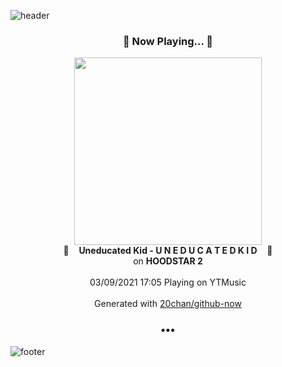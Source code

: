 ![header](https://capsule-render.vercel.app/api?type=wave&height=170&section=header&text=Hi.%20I'm%20SHIFT&fontColor=090707&fontAlignX=45&fontAlignY=65&fontSize=100)

<h3 align="center">🎵 Now Playing... 🎵</h3>
<p align="center">
  <a href="https://music.youtube.com/watch?v=mMqthkQXo3w">
    <img width="300" src="https://lh3.googleusercontent.com/oQ2m7Qir9Q7_sq_LNUmf3SoSdG8NG3sGRM64eEbxEGkAcYqs7pdfPnYUdkBvqU91PFJQKcWcugv0Vfs">
  </a>
  <br>
  🎵&nbsp&nbsp&nbsp <b>Uneducated Kid - U N E D U C A T E D K I D</b> &nbsp&nbsp&nbsp🎵
  <br>
  on <b>HOODSTAR 2</b>
  
  <br />
  <br />
  03/09/2021 17:05 Playing on YTMusic
  <br />
  <br />
  Generated with <a href="https://github.com/20chan/github-now">20chan/github-now</a>
</p>

<h3 align="center">•••</h3>

![footer](https://capsule-render.vercel.app/api?type=wave&height=150&section=footer)
